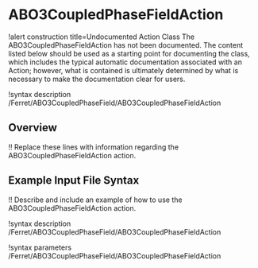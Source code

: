 # ABO3CoupledPhaseFieldAction

!alert construction title=Undocumented Action Class
The ABO3CoupledPhaseFieldAction has not been documented. The content listed below should be used as a starting point for
documenting the class, which includes the typical automatic documentation associated with an Action;
however, what is contained is ultimately determined by what is necessary to make the documentation
clear for users.

!syntax description /Ferret/ABO3CoupledPhaseField/ABO3CoupledPhaseFieldAction

## Overview

!! Replace these lines with information regarding the ABO3CoupledPhaseFieldAction action.

## Example Input File Syntax

!! Describe and include an example of how to use the ABO3CoupledPhaseFieldAction action.

!syntax description /Ferret/ABO3CoupledPhaseField/ABO3CoupledPhaseFieldAction

!syntax parameters /Ferret/ABO3CoupledPhaseField/ABO3CoupledPhaseFieldAction
